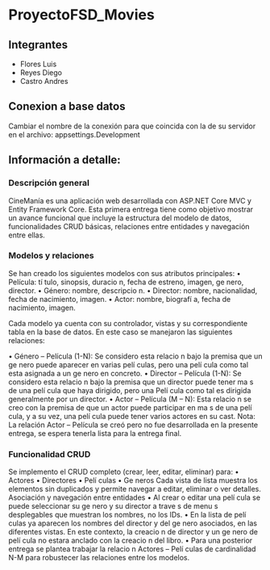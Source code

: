 # ProyectoFSD_Movies

## Integrantes
- Flores Luis
- Reyes Diego
- Castro Andres

## Conexion a base datos
Cambiar el nombre de la conexión para que coincida con la de su servidor en el archivo: appsettings.Development

## Información a detalle:
### Descripción general
CineManía es una aplicación web desarrollada con ASP.NET Core MVC y Entity
Framework Core. Esta primera entrega tiene como objetivo mostrar un avance
funcional que incluye la estructura del modelo de datos, funcionalidades CRUD
básicas, relaciones entre entidades y navegación entre ellas.

### Modelos y relaciones
Se han creado los siguientes modelos con sus atributos principales:
• Película: tí tulo, sinopsis, duracio n, fecha de estreno, imagen, ge nero,
director.
• Género: nombre, descripcio n.
• Director: nombre, nacionalidad, fecha de nacimiento, imagen.
• Actor: nombre, biografí a, fecha de nacimiento, imagen.

Cada modelo ya cuenta con su controlador, vistas y su correspondiente tabla
en la base de datos.
En este caso se manejaron las siguientes relaciones:

• Género – Película (1-N): Se considero esta relacio n bajo la premisa
que un ge nero puede aparecer en varias pelí culas, pero una pelí cula
como tal esta asignada a un ge nero en concreto.
• Director – Película (1-N): Se considero esta relacio n bajo la premisa
que un director puede tener ma s de una pelí cula que haya dirigido, pero
una Pelí cula como tal es dirigida generalmente por un director.
• Actor – Película (M – N): Esta relacio n se creo con la premisa de que
un actor puede participar en ma s de una pelí cula, y a su vez, una
pelí cula puede tener varios actores en su cast.
Nota: La relación Actor – Película se creó pero no fue desarrollada en la
presente entrega, se espera tenerla lista para la entrega final.

### Funcionalidad CRUD
Se implemento el CRUD completo (crear, leer, editar, eliminar) para:
• Actores
• Directores
• Pelí culas
• Ge neros
Cada vista de lista muestra los elementos sin duplicados y permite navegar a
editar, eliminar o ver detalles.
Asociación y navegación entre entidades
• Al crear o editar una pelí cula se puede seleccionar su ge nero y su
director a trave s de menu s desplegables que muestran los nombres,
no los IDs.
• En la lista de pelí culas ya aparecen los nombres del director y del
ge nero asociados, en las diferentes vistas. En este contexto, la creacio n
de director y un ge nero de pelí cula no estara anclado con la creacio n
del libro.
• Para una posterior entrega se plantea trabajar la relacio n Actores –
Pelí culas de cardinalidad N-M para robustecer las relaciones entre los
modelos.
